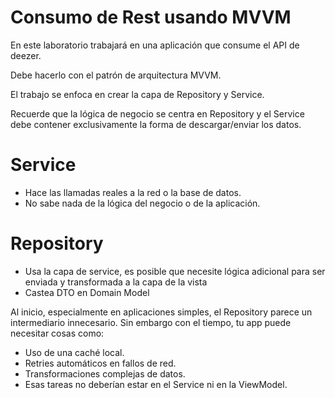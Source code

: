 # Consumo de Rest usando MVVM

En este laboratorio trabajará en una aplicación que consume el API de deezer.

Debe hacerlo con el patrón de arquitectura MVVM. 

El trabajo se enfoca en crear la capa de Repository y Service.

Recuerde que la lógica de negocio se centra en Repository y el Service debe contener exclusivamente la forma de descargar/enviar los datos.

# Service
- Hace las llamadas reales a la red o la base de datos.
- No sabe nada de la lógica del negocio o de la aplicación.

# Repository
- Usa la capa de service, es posible que necesite lógica adicional para ser enviada y transformada a la capa de la vista
- Castea DTO en Domain Model

Al inicio, especialmente en aplicaciones simples, el Repository parece un intermediario innecesario. Sin embargo con el tiempo, tu app puede necesitar cosas como:
- Uso de una caché local.
- Retries automáticos en fallos de red.
- Transformaciones complejas de datos.
- Esas tareas no deberían estar en el Service ni en la ViewModel.
